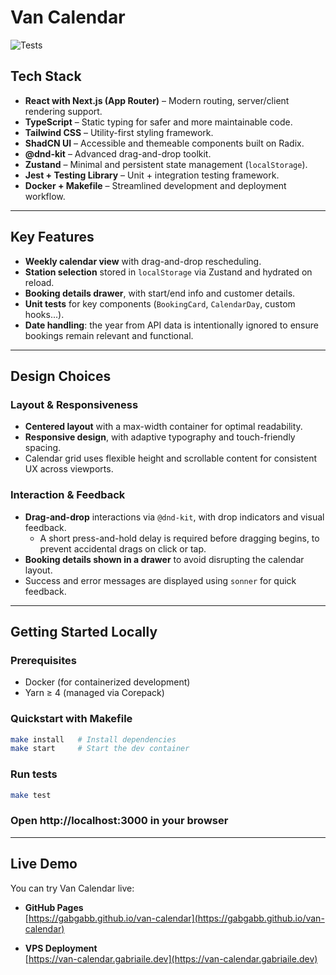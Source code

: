# Van Calendar

![Tests](https://github.com/gabgabb/van-calendar/actions/workflows/test.yml/badge.svg)

## Tech Stack

- **React with Next.js (App Router)** – Modern routing, server/client rendering support.
- **TypeScript** – Static typing for safer and more maintainable code.
- **Tailwind CSS** – Utility-first styling framework.
- **ShadCN UI** – Accessible and themeable components built on Radix.
- **@dnd-kit** – Advanced drag-and-drop toolkit.
- **Zustand** – Minimal and persistent state management (`localStorage`).
- **Jest + Testing Library** – Unit + integration testing framework.
- **Docker + Makefile** – Streamlined development and deployment workflow.

---

## Key Features

-  **Weekly calendar view** with drag-and-drop rescheduling.
-  **Station selection** stored in `localStorage` via Zustand and hydrated on reload.
-  **Booking details drawer**, with start/end info and customer details.
-  **Unit tests** for key components (`BookingCard`, `CalendarDay`, custom hooks...).
-  **Date handling**: the year from API data is intentionally ignored to ensure bookings remain relevant and functional.

---

## Design Choices

### Layout & Responsiveness

- **Centered layout** with a max-width container for optimal readability.
- **Responsive design**, with adaptive typography and touch-friendly spacing.
- Calendar grid uses flexible height and scrollable content for consistent UX across viewports.

### Interaction & Feedback

- **Drag-and-drop** interactions via `@dnd-kit`, with drop indicators and visual feedback.
   - A short press-and-hold delay is required before dragging begins, to prevent accidental drags on click or tap.
- **Booking details shown in a drawer** to avoid disrupting the calendar layout.
- Success and error messages are displayed using `sonner` for quick feedback.

---

## Getting Started Locally

### Prerequisites
- Docker (for containerized development)
- Yarn ≥ 4 (managed via Corepack)

### Quickstart with Makefile

```bash
make install   # Install dependencies
make start     # Start the dev container
```

### Run tests
````bash
make test
````

### Open http://localhost:3000 in your browser

---

## Live Demo

You can try Van Calendar live:

- **GitHub Pages**  
  [https://gabgabb.github.io/van-calendar](https://gabgabb.github.io/van-calendar)

- **VPS Deployment**  
  [https://van-calendar.gabriaile.dev](https://van-calendar.gabriaile.dev)

